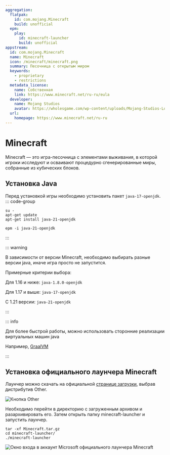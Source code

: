 ```yaml
---
aggregation:
  flatpak:
    id: com.mojang.Minecraft
    build: unofficial
  epm:
    play:
      id: minecraft-launcher
      build: unofficial
appstream:
  id: com.mojang.Minecraft
  name: Minecraft
  icon: /minecraft/minecraft.png
  summary: Песочница с открытым миром
  keywords:
    - proprietary
    - restrictions
  metadata_license:
    name: Собственная
    link: https://www.minecraft.net/ru-ru/eula
  developer:
    name: Mojang Studios
    avatar: https://wholesgame.com/wp-content/uploads/Mojang-Studios-Logo-Thumb-Square-PNG.png
  url:
    homepage: https://www.minecraft.net/ru-ru
---
```


# Minecraft

Minecraft — это игра-песочница с элементами выживания, в которой игроки исследуют и осваивают процедурно сгенерированные миры, собранные из кубических блоков.

<!--@include: @ru/apps/.parts/install/content-flatpak.md-->
<!--@include: @ru/apps/.parts/install/content-epm-play.md-->

## Установка Java

Перед установкой игры необходимо установить пакет `java-17-openjdk`.
::: code-group

```shell[apt-get]
su -
apt-get update
apt-get install java-21-openjdk

```

```shell[epm]
epm -i java-21-openjdk

```

:::

::: warning


В зависимости от версии Minecraft, необходимо выбирать разные версии java, иначе игра просто не запустится.


Примерные критерии выбора:


Для 1.16 и ниже: `java-1.8.0-openjdk`

Для 1.17 и выше: `java-17-openjdk`

С 1.21 версии: `java-21-openjdk`

:::

::: info

Для более быстрой работы, можно использовать сторонние реализации виртуальных машин java

Например, [GraalVM](https://www.graalvm.org)

:::

## Установка официального лаунчера Minecraft

Лаунчер можно скачать на официальной [странице загрузки](https://www.minecraft.net/ru-ru/download), выбрав дистрибутив Other.

![Кнопка Other](/minecraft/dowloading.png)

Необходимо перейти в директорию с загруженным архивом и разархивировать его. Затем открыть папку minecraft-launcher и запустить лаунчер.

```shell
tar -xf Minecraft.tar.gz
cd minecraft-launcher/
./minecraft-launcher
```

![Окно входа в аккаунт Microsoft официального лаунчера Minecraft](/minecraft/launcher.png)
